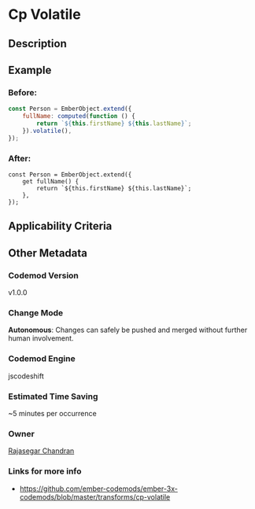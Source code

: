 # Cp Volatile

## Description

## Example

### Before:

```jsx
const Person = EmberObject.extend({
	fullName: computed(function () {
		return `${this.firstName} ${this.lastName}`;
	}).volatile(),
});
```

### After:

```tsx
const Person = EmberObject.extend({
	get fullName() {
		return `${this.firstName} ${this.lastName}`;
	},
});
```

## Applicability Criteria

## Other Metadata

### Codemod Version

v1.0.0

### Change Mode

**Autonomous**: Changes can safely be pushed and merged without further human involvement.

### **Codemod Engine**

jscodeshift

### Estimated Time Saving

~5 minutes per occurrence

### Owner

[Rajasegar Chandran](https://github.com/rajasegar)

### Links for more info

-   https://github.com/ember-codemods/ember-3x-codemods/blob/master/transforms/cp-volatile
